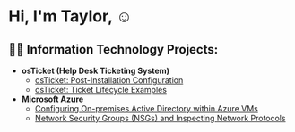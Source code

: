 <h1>Hi, I'm Taylor, </a>☺</h1>

<h2>👨‍💻 Information Technology Projects:</h2>

- <b>osTicket (Help Desk Ticketing System)</b>
  - [osTicket: Post-Installation Configuration](https://github.com/taylorcolemancc/post-install-config)
  - [osTicket: Ticket Lifecycle Examples](https://github.com/taylorcolemancc/ticket-lifecycle)
- <b>Microsoft Azure</b>
  - [Configuring On-premises Active Directory within Azure VMs](https://github.com/taylorcolemancc/configure-ad)
  - [Network Security Groups (NSGs) and Inspecting Network Protocols](https://github.com/taylorcolemancc/azure-network-protocols)
